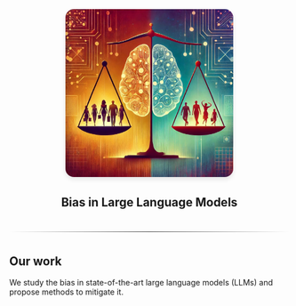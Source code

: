 <div align="center">
  <img src="logo.jpeg" alt="Bias" style="border-radius: 5%; width: 60%; height: auto; box-shadow: 0 4px 8px rgba(0, 0, 0, 0.1);">
</div>

<h2 align="center">Bias in Large Language Models</h2>

<hr style="border: none; height: 1px; background: linear-gradient(to right, rgba(0, 0, 0, 0), rgba(0, 0, 0, 0.75), rgba(0, 0, 0, 0)); margin: 40px 0;">

## Our work

We study the bias in state-of-the-art large language models (LLMs) and propose methods to mitigate it.

<!-- ## Publication

- [Investigating Subtler Biases in LLMs: Ageism, Beauty, Institutional, and Nationality Bias in Generative Models](https://arxiv.org/abs/2309.08902)
- ["Global is Good, Local is Bad?": Understanding Brand Bias in LLMs](https://arxiv.org/abs/2406.13997)

## Team

Contact for work

- Gene Louis Kim: genekim@usf.edu
- Mahammed Kamruzzaman: kamruzzaman1@usf.edu
- Hieu Nguyen: hieuminhnguyen@usf.edu -->

